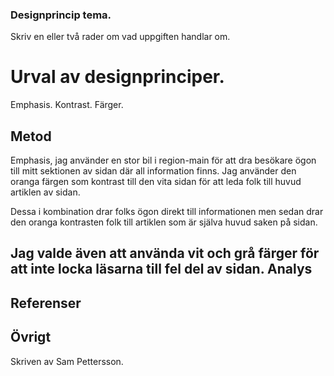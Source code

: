 ### Designprincip tema.


Skriv en eller två rader om vad uppgiften handlar om.


Urval av designprinciper.
=========
Emphasis.
Kontrast.
Färger.



Metod
-----------------------

Emphasis, jag använder en stor bil i region-main för att dra besökare ögon till mitt sektionen av sidan där all information finns. 
Jag använder den oranga färgen som kontrast till den vita sidan för att leda folk till huvud artiklen av sidan. 

Dessa i kombination drar folks ögon direkt till informationen men sedan drar den oranga kontrasten folk till artiklen som är själva huvud saken på sidan. 

Jag valde även att använda vit och grå färger för att inte locka läsarna till fel  del av sidan. 
Analys
-----------------------


Referenser
-----------------------


Övrigt
-----------------------

Skriven av Sam Pettersson. 